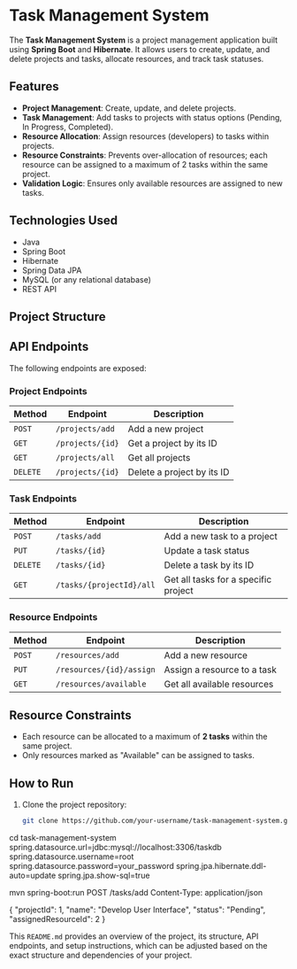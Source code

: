 # Task Management System

The **Task Management System** is a project management application built using **Spring Boot** and **Hibernate**. It allows users to create, update, and delete projects and tasks, allocate resources, and track task statuses.

## Features

- **Project Management**: Create, update, and delete projects.
- **Task Management**: Add tasks to projects with status options (Pending, In Progress, Completed).
- **Resource Allocation**: Assign resources (developers) to tasks within projects.
- **Resource Constraints**: Prevents over-allocation of resources; each resource can be assigned to a maximum of 2 tasks within the same project.
- **Validation Logic**: Ensures only available resources are assigned to new tasks.

## Technologies Used

- Java
- Spring Boot
- Hibernate
- Spring Data JPA
- MySQL (or any relational database)
- REST API

## Project Structure


## API Endpoints

The following endpoints are exposed:

### Project Endpoints

| Method   | Endpoint                | Description                    |
|----------|--------------------------|--------------------------------|
| `POST`   | `/projects/add`          | Add a new project              |
| `GET`    | `/projects/{id}`         | Get a project by its ID        |
| `GET`    | `/projects/all`          | Get all projects               |
| `DELETE` | `/projects/{id}`         | Delete a project by its ID     |

### Task Endpoints

| Method   | Endpoint                   | Description                       |
|----------|-----------------------------|-----------------------------------|
| `POST`   | `/tasks/add`               | Add a new task to a project       |
| `PUT`    | `/tasks/{id}`              | Update a task status              |
| `DELETE` | `/tasks/{id}`              | Delete a task by its ID           |
| `GET`    | `/tasks/{projectId}/all`   | Get all tasks for a specific project |

### Resource Endpoints

| Method   | Endpoint                     | Description                            |
|----------|-------------------------------|----------------------------------------|
| `POST`   | `/resources/add`              | Add a new resource                     |
| `PUT`    | `/resources/{id}/assign`      | Assign a resource to a task            |
| `GET`    | `/resources/available`        | Get all available resources            |

## Resource Constraints

- Each resource can be allocated to a maximum of **2 tasks** within the same project.
- Only resources marked as "Available" can be assigned to tasks.

## How to Run

1. Clone the project repository:

   ```bash
   git clone https://github.com/your-username/task-management-system.git
cd task-management-system
spring.datasource.url=jdbc:mysql://localhost:3306/taskdb
spring.datasource.username=root
spring.datasource.password=your_password
spring.jpa.hibernate.ddl-auto=update
spring.jpa.show-sql=true

mvn spring-boot:run
POST /tasks/add
Content-Type: application/json

{
  "projectId": 1,
  "name": "Develop User Interface",
  "status": "Pending",
  "assignedResourceId": 2
}


This `README.md` provides an overview of the project, its structure, API endpoints, and setup instructions, which can be adjusted based on the exact structure and dependencies of your project.


